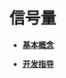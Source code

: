 # 信号量<a name="ZH-CN_TOPIC_0000001123948077"></a>

-   **[基本概念](kernel-lite-mini-basic-ipc-sem-basic.md)**  

-   **[开发指导](kernel-lite-mini-basic-ipc-sem-guide.md)**  


